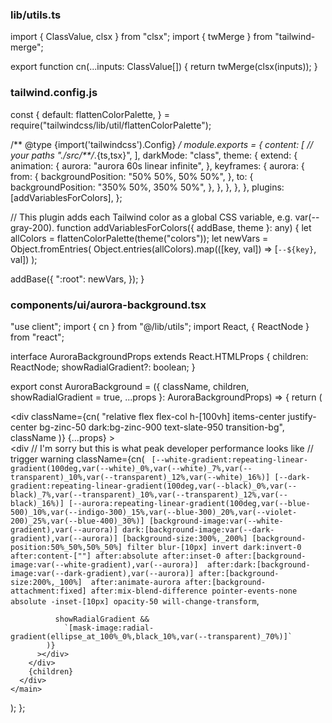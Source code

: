
### lib/utils.ts
import { ClassValue, clsx } from "clsx";
import { twMerge } from "tailwind-merge";

export function cn(...inputs: ClassValue[]) {
  return twMerge(clsx(inputs));
}

### tailwind.config.js
const {
  default: flattenColorPalette,
} = require("tailwindcss/lib/util/flattenColorPalette");

/** @type {import('tailwindcss').Config} */
module.exports = {
  content: [
    // your paths
    "./src/**/*.{ts,tsx}",
  ],
  darkMode: "class",
  theme: {
    extend: {
      animation: {
        aurora: "aurora 60s linear infinite",
      },
      keyframes: {
        aurora: {
          from: {
            backgroundPosition: "50% 50%, 50% 50%",
          },
          to: {
            backgroundPosition: "350% 50%, 350% 50%",
          },
        },
      },
    },
  },
  plugins: [addVariablesForColors],
};

// This plugin adds each Tailwind color as a global CSS variable, e.g. var(--gray-200).
function addVariablesForColors({ addBase, theme }: any) {
  let allColors = flattenColorPalette(theme("colors"));
  let newVars = Object.fromEntries(
    Object.entries(allColors).map(([key, val]) => [`--${key}`, val])
  );

  addBase({
    ":root": newVars,
  });
}

### components/ui/aurora-background.tsx
"use client";
import { cn } from "@/lib/utils";
import React, { ReactNode } from "react";

interface AuroraBackgroundProps extends React.HTMLProps<HTMLDivElement> {
  children: ReactNode;
  showRadialGradient?: boolean;
}

export const AuroraBackground = ({
  className,
  children,
  showRadialGradient = true,
  ...props
}: AuroraBackgroundProps) => {
  return (
    <main>
      <div
        className={cn(
          "relative flex flex-col  h-[100vh] items-center justify-center bg-zinc-50 dark:bg-zinc-900  text-slate-950 transition-bg",
          className
        )}
        {...props}
      >
        <div className="absolute inset-0 overflow-hidden">
          <div
            //   I'm sorry but this is what peak developer performance looks like // trigger warning
            className={cn(
              `
            [--white-gradient:repeating-linear-gradient(100deg,var(--white)_0%,var(--white)_7%,var(--transparent)_10%,var(--transparent)_12%,var(--white)_16%)]
            [--dark-gradient:repeating-linear-gradient(100deg,var(--black)_0%,var(--black)_7%,var(--transparent)_10%,var(--transparent)_12%,var(--black)_16%)]
            [--aurora:repeating-linear-gradient(100deg,var(--blue-500)_10%,var(--indigo-300)_15%,var(--blue-300)_20%,var(--violet-200)_25%,var(--blue-400)_30%)]
            [background-image:var(--white-gradient),var(--aurora)]
            dark:[background-image:var(--dark-gradient),var(--aurora)]
            [background-size:300%,_200%]
            [background-position:50%_50%,50%_50%]
            filter blur-[10px] invert dark:invert-0
            after:content-[""] after:absolute after:inset-0 after:[background-image:var(--white-gradient),var(--aurora)] 
            after:dark:[background-image:var(--dark-gradient),var(--aurora)]
            after:[background-size:200%,_100%] 
            after:animate-aurora after:[background-attachment:fixed] after:mix-blend-difference
            pointer-events-none
            absolute -inset-[10px] opacity-50 will-change-transform`,

              showRadialGradient &&
                `[mask-image:radial-gradient(ellipse_at_100%_0%,black_10%,var(--transparent)_70%)]`
            )}
          ></div>
        </div>
        {children}
      </div>
    </main>
  );
};

